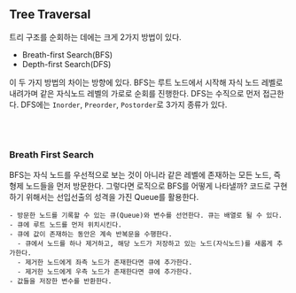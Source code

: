 ## Tree Traversal

트리 구조를 순회하는 데에는 크게 2가지 방법이 있다.

- Breath-first Search(BFS)
- Depth-first Search(DFS)

이 두 가지 방법의 차이는 방향에 있다. BFS는 루트 노드에서 시작해 자식 노드 레벨로 내려가며 같은 자식노드 레벨의 가로로 순회를 진행한다.
DFS는 수직으로 먼저 접근한다. DFS에는 `Inorder`, `Preorder`, `Postorder`로 3가지 종류가 있다.

<br></br>

### Breath First Search

BFS는 자식 노드를 우선적으로 보는 것이 아니라 같은 레벨에 존재하는 모든 노드, 즉 형제 노드들을 먼저 방문한다. 그렇다면 로직으로 BFS를 어떻게 나타낼까? 코드로 구현하기 위해서는 선입선출의 성격을 가진 Queue를 활용한다.

```
- 방문한 노드를 기록할 수 있는 큐(Queue)와 변수를 선언한다. 큐는 배열로 될 수 있다.
- 큐에 루트 노드를 먼저 위치시킨다.
- 큐에 값이 존재하는 동안은 계속 반복문을 수행한다.
  - 큐에서 노드를 하나 제거하고, 해당 노드가 저장하고 있는 노드(자식노드)를 새롭게 추가한다.
  - 제거한 노드에게 좌측 노드가 존재한다면 큐에 추가한다.
  - 제거한 노드에게 우측 노드가 존재한다면 큐에 추가한다.
- 값들을 저장한 변수를 반환한다.
```
